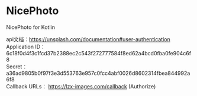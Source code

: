 # NicePhoto
NicePhoto for Kotlin  

api文档：https://unsplash.com/documentation#user-authentication  
Application ID： 6c18f0d4f3c1fcd37b2388ec2c543f272777584f8ed62a4bcd0fba0fe904c6f8  
Secret： a36ad9805b0f97f3e3d553763e957c0fcc4abf0026d8602314fbea844992a6f8  
Callback URLs： https://lzx-images.com/callback (Authorize)  
